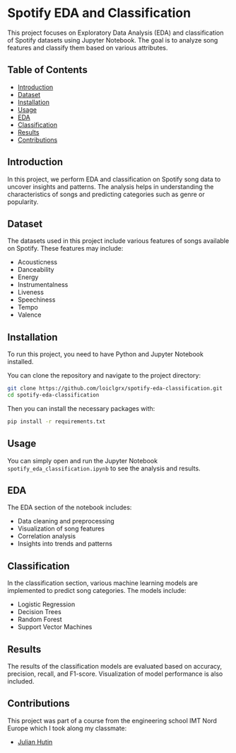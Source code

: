 # Spotify EDA and Classification

This project focuses on Exploratory Data Analysis (EDA) and classification of Spotify datasets using Jupyter Notebook. The goal is to analyze song features and classify them based on various attributes.

## Table of Contents

- [Introduction](#introduction)
- [Dataset](#dataset)
- [Installation](#installation)
- [Usage](#usage)
- [EDA](#eda)
- [Classification](#classification)
- [Results](#results)
- [Contributions](#contributions)

## Introduction

In this project, we perform EDA and classification on Spotify song data to uncover insights and patterns. The analysis helps in understanding the characteristics of songs and predicting categories such as genre or popularity.

## Dataset

The datasets used in this project include various features of songs available on Spotify. These features may include:
- Acousticness
- Danceability
- Energy
- Instrumentalness
- Liveness
- Speechiness
- Tempo
- Valence

## Installation

To run this project, you need to have Python and Jupyter Notebook installed.

You can clone the repository and navigate to the project directory:

```bash
git clone https://github.com/loiclgrx/spotify-eda-classification.git
cd spotify-eda-classification
```

Then you can install the necessary packages with:

```bash
pip install -r requirements.txt
```

## Usage 

You can simply open and run the Jupyter Notebook `spotify_eda_classification.ipynb` to see the analysis and results.

## EDA

The EDA section of the notebook includes:

- Data cleaning and preprocessing
- Visualization of song features
- Correlation analysis
- Insights into trends and patterns

## Classification

In the classification section, various machine learning models are implemented to predict song categories. The models include:

- Logistic Regression
- Decision Trees
- Random Forest
- Support Vector Machines

## Results

The results of the classification models are evaluated based on accuracy, precision, recall, and F1-score. Visualization of model performance is also included.

## Contributions

This project was part of a course from the engineering school IMT Nord Europe which I took along my classmate:
- [Julian Hutin](https://www.linkedin.com/in/julian-h-03708219b/)
